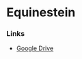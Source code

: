 # Equinestein

### Links
- [Google Drive](https://drive.google.com/drive/folders/1nTEh9lTs_55w_ZGsCYLQ29n0uY0DzKRU?usp=drive_link)

